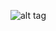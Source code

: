 

![alt tag](https://raw.githubusercontent.com/pbaireddy19/iOS/master/Stormy/Simulator%20Screen%20Shot%20Oct%2017%2C%202015%2C%2012.52.50%20AM.png)

